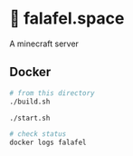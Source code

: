 # 🚀 falafel.space

A minecraft server

## Docker

```sh
# from this directory
./build.sh

./start.sh

# check status
docker logs falafel
```
